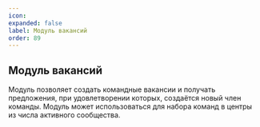 ```yaml
---
icon: 
expanded: false
label: Модуль вакансий
order: 89
---
```


## Модуль вакансий
Модуль позволяет создать командные вакансии и получать предложения, при удовлетворении которых, создаётся новый член команды. Модуль может использоваться для набора команд в центры из числа активного сообщества.
